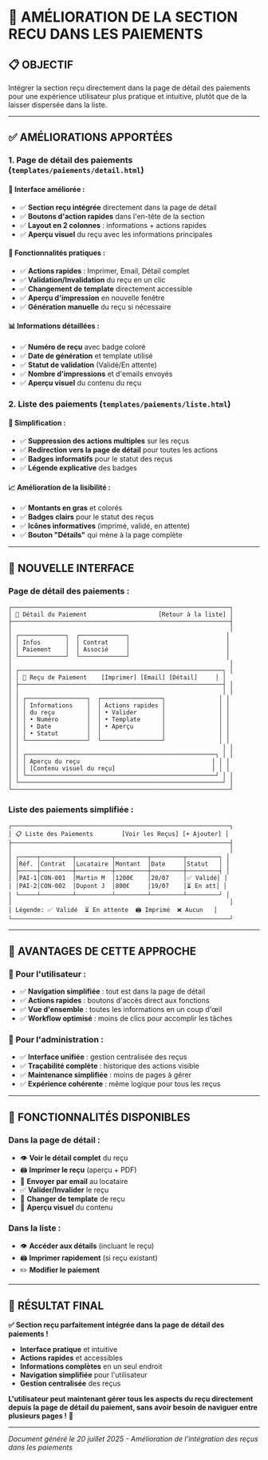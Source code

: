 # 🎯 AMÉLIORATION DE LA SECTION RECU DANS LES PAIEMENTS

## 📋 **OBJECTIF**

Intégrer la section reçu directement dans la page de détail des paiements pour une expérience utilisateur plus pratique et intuitive, plutôt que de la laisser dispersée dans la liste.

---

## ✅ **AMÉLIORATIONS APPORTÉES**

### **1. Page de détail des paiements (`templates/paiements/detail.html`)**

#### **🎨 Interface améliorée :**
- ✅ **Section reçu intégrée** directement dans la page de détail
- ✅ **Boutons d'action rapides** dans l'en-tête de la section
- ✅ **Layout en 2 colonnes** : informations + actions rapides
- ✅ **Aperçu visuel** du reçu avec les informations principales

#### **🔧 Fonctionnalités pratiques :**
- ✅ **Actions rapides** : Imprimer, Email, Détail complet
- ✅ **Validation/Invalidation** du reçu en un clic
- ✅ **Changement de template** directement accessible
- ✅ **Aperçu d'impression** en nouvelle fenêtre
- ✅ **Génération manuelle** du reçu si nécessaire

#### **📊 Informations détaillées :**
- ✅ **Numéro de reçu** avec badge coloré
- ✅ **Date de génération** et template utilisé
- ✅ **Statut de validation** (Validé/En attente)
- ✅ **Nombre d'impressions** et d'emails envoyés
- ✅ **Aperçu visuel** du contenu du reçu

### **2. Liste des paiements (`templates/paiements/liste.html`)**

#### **🎯 Simplification :**
- ✅ **Suppression des actions multiples** sur les reçus
- ✅ **Redirection vers la page de détail** pour toutes les actions
- ✅ **Badges informatifs** pour le statut des reçus
- ✅ **Légende explicative** des badges

#### **📈 Amélioration de la lisibilité :**
- ✅ **Montants en gras** et colorés
- ✅ **Badges clairs** pour le statut des reçus
- ✅ **Icônes informatives** (imprimé, validé, en attente)
- ✅ **Bouton "Détails"** qui mène à la page complète

---

## 🎨 **NOUVELLE INTERFACE**

### **Page de détail des paiements :**

```
┌─────────────────────────────────────────────────────────────┐
│ 📄 Détail du Paiement                    [Retour à la liste] │
├─────────────────────────────────────────────────────────────┤
│                                                             │
│ ┌─────────────┐  ┌─────────────┐                           │
│ │ Infos       │  │ Contrat     │                           │
│ │ Paiement    │  │ Associé     │                           │
│ └─────────────┘  └─────────────┘                           │
│                                                             │
│ ┌─────────────────────────────────────────────────────────┐ │
│ │ 🧾 Reçu de Paiement    [Imprimer] [Email] [Détail]     │ │
│ ├─────────────────────────────────────────────────────────┤ │
│ │                                                         │ │
│ │ ┌─────────────────┐  ┌─────────────────┐               │ │
│ │ │ Informations    │  │ Actions rapides │               │ │
│ │ │ du reçu         │  │ • Valider       │               │ │
│ │ │ • Numéro        │  │ • Template      │               │ │
│ │ │ • Date          │  │ • Aperçu        │               │ │
│ │ │ • Statut        │  │                 │               │ │
│ │ └─────────────────┘  └─────────────────┘               │ │
│ │                                                         │ │
│ │ ┌─────────────────────────────────────────────────────┐ │ │
│ │ │ Aperçu du reçu                                     │ │ │
│ │ │ [Contenu visuel du reçu]                           │ │ │
│ │ └─────────────────────────────────────────────────────┘ │ │
│ └─────────────────────────────────────────────────────────┘ │
└─────────────────────────────────────────────────────────────┘
```

### **Liste des paiements simplifiée :**

```
┌─────────────────────────────────────────────────────────────┐
│ 📋 Liste des Paiements        [Voir les Reçus] [+ Ajouter] │
├─────────────────────────────────────────────────────────────┤
│                                                             │
│ ┌─────┬─────────┬──────────┬─────────┬─────────┬─────────┐ │
│ │Réf. │Contrat  │Locataire │Montant  │Date     │Statut   │ │
│ ├─────┼─────────┼──────────┼─────────┼─────────┼─────────┤ │
│ │PAI-1│CON-001  │Martin M  │1200€    │20/07    │✅ Validé│ │
│ │PAI-2│CON-002  │Dupont J  │800€     │19/07    │⏳ En att│ │
│ └─────┴─────────┴──────────┴─────────┴─────────┴─────────┘ │
│                                                             │
│ Légende: ✅ Validé  ⏳ En attente  🖨️ Imprimé  ❌ Aucun   │
└─────────────────────────────────────────────────────────────┘
```

---

## 🚀 **AVANTAGES DE CETTE APPROCHE**

### **🎯 Pour l'utilisateur :**
- ✅ **Navigation simplifiée** : tout est dans la page de détail
- ✅ **Actions rapides** : boutons d'accès direct aux fonctions
- ✅ **Vue d'ensemble** : toutes les informations en un coup d'œil
- ✅ **Workflow optimisé** : moins de clics pour accomplir les tâches

### **🔧 Pour l'administration :**
- ✅ **Interface unifiée** : gestion centralisée des reçus
- ✅ **Traçabilité complète** : historique des actions visible
- ✅ **Maintenance simplifiée** : moins de pages à gérer
- ✅ **Expérience cohérente** : même logique pour tous les reçus

---

## 📱 **FONCTIONNALITÉS DISPONIBLES**

### **Dans la page de détail :**
- 👁️ **Voir le détail complet** du reçu
- 🖨️ **Imprimer le reçu** (aperçu + PDF)
- 📧 **Envoyer par email** au locataire
- ✅ **Valider/Invalider** le reçu
- 🎨 **Changer de template** de reçu
- 👀 **Aperçu visuel** du contenu

### **Dans la liste :**
- 👁️ **Accéder aux détails** (incluant le reçu)
- 🖨️ **Imprimer rapidement** (si reçu existant)
- ✏️ **Modifier le paiement**

---

## 🎉 **RÉSULTAT FINAL**

**✅ Section reçu parfaitement intégrée dans la page de détail des paiements !**

- **Interface pratique** et intuitive
- **Actions rapides** et accessibles
- **Informations complètes** en un seul endroit
- **Navigation simplifiée** pour l'utilisateur
- **Gestion centralisée** des reçus

**L'utilisateur peut maintenant gérer tous les aspects du reçu directement depuis la page de détail du paiement, sans avoir besoin de naviguer entre plusieurs pages !** 🎯

---

*Document généré le 20 juillet 2025 - Amélioration de l'intégration des reçus dans les paiements* 